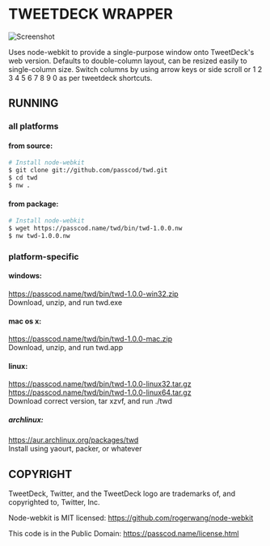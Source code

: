 TWEETDECK WRAPPER
=================

![Screenshot](http://i.imgur.com/R9F7Obw.png)

Uses node-webkit to provide a single-purpose window
onto TweetDeck's web version. Defaults to double-column
layout, can be resized easily to single-column size.
Switch columns by using arrow keys or side scroll
or 1 2 3 4 5 6 7 8 9 0 as per tweetdeck shortcuts.


RUNNING
-------

### all platforms

#### from source:

```bash
# Install node-webkit
$ git clone git://github.com/passcod/twd.git
$ cd twd
$ nw .
```

#### from package:

```bash
# Install node-webkit
$ wget https://passcod.name/twd/bin/twd-1.0.0.nw
$ nw twd-1.0.0.nw
```


### platform-specific

#### windows:

https://passcod.name/twd/bin/twd-1.0.0-win32.zip  
Download, unzip, and run twd.exe

#### mac os x:

https://passcod.name/twd/bin/twd-1.0.0-mac.zip  
Download, unzip, and run twd.app

#### linux:

https://passcod.name/twd/bin/twd-1.0.0-linux32.tar.gz  
https://passcod.name/twd/bin/twd-1.0.0-linux64.tar.gz  
Download correct version, tar xzvf, and run ./twd

##### archlinux:

https://aur.archlinux.org/packages/twd  
Install using yaourt, packer, or whatever


COPYRIGHT
---------

TweetDeck, Twitter, and the TweetDeck logo are trademarks
of, and copyrighted to, Twitter, Inc.

Node-webkit is MIT licensed: https://github.com/rogerwang/node-webkit

This code is in the Public Domain: https://passcod.name/license.html
